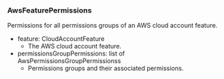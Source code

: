 ### AwsFeaturePermissions
Permissions for all permissions groups of an AWS cloud account feature.

- feature: CloudAccountFeature
  - The AWS cloud account feature.
- permissionsGroupPermissions: list of AwsPermissionsGroupPermissionss
  - Permissions groups and their associated permissions.

